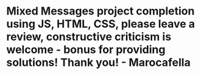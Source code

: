 # Mixed Messages project completion using JS, HTML, CSS, please leave a review, constructive criticism is welcome - bonus for providing solutions! Thank you! - Marocafella
